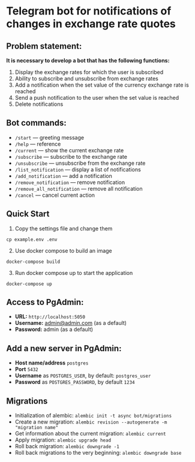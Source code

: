 # Telegram bot for notifications of changes in exchange rate quotes

## Problem statement:

**It is necessary to develop a bot that has the following functions:**

1. Display the exchange rates for which the user is subscribed
2. Ability to subscribe and unsubscribe from exchange rates
3. Add a notification when the set value of the currency exchange rate is reached
4. Send a push notification to the user when the set value is reached
5. Delete notifications

## Bot commands:

- `/start` — greeting message
- `/help` — reference
- `/current` — show the current exchange rate
- `/subscribe` — subscribe to the exchange rate
- `/unsubscribe` — unsubscribe from the exchange rate
- `/list_notification` — display a list of notifications
- `/add_notification` — add a notification
- `/remove_notification` — remove notification
- `/remove_all_notification` — remove all notification
- `/cancel` — cancel current action

## Quick Start

1. Copy the settings file and change them

```
cp example.env .env
```

2. Use docker compose to build an image

```
docker-compose build
```

3. Run docker compose up to start the application

```
docker-compose up
```

## Access to PgAdmin:

* **URL:** `http://localhost:5050`
* **Username:** admin@admin.com (as a default)
* **Password:** admin (as a default)

## Add a new server in PgAdmin:

* **Host name/address** `postgres`
* **Port** `5432`
* **Username** as `POSTGRES_USER`, by default: `postgres_user`
* **Password** as `POSTGRES_PASSWORD`, by default `1234`

## Migrations

* Initialization of alembic: `alembic init -t async bot/migrations`
* Create a new migration: `alembic revision --autogenerate -m "migration name"`
* Get information about the current migration: `alembic current`
* Apply migration: `alembic upgrade head`
* Roll back migration: `alembic downgrade -1`
* Roll back migrations to the very beginning: `alembic downgrade base`
